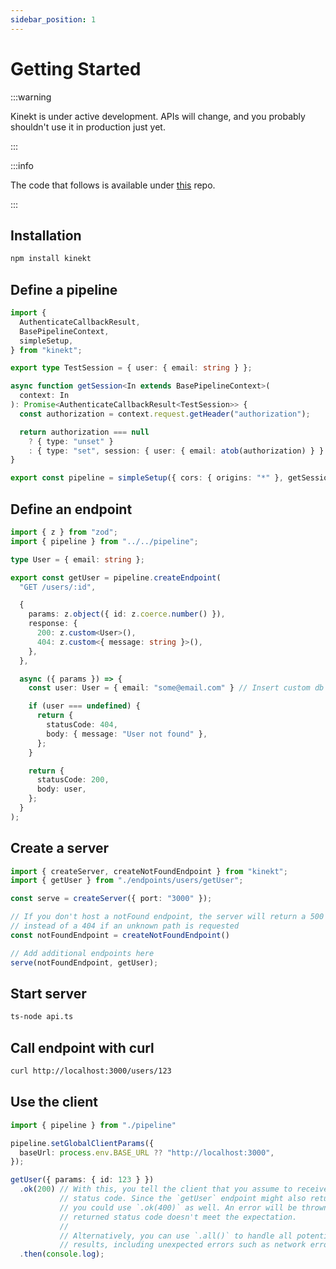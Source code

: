 ```yaml
---
sidebar_position: 1
---
```


# Getting Started

:::warning

Kinekt is under active development. APIs will change, and you probably shouldn't use it in production just yet.

:::

:::info

The code that follows is available under [this](https://github.com/simplicity/try-kinekt-with-node) repo.

:::

## Installation

```bash npm2yarn
npm install kinekt
```

## Define a pipeline

```TypeScript title="./pipeline.ts"
import {
  AuthenticateCallbackResult,
  BasePipelineContext,
  simpleSetup,
} from "kinekt";

export type TestSession = { user: { email: string } };

async function getSession<In extends BasePipelineContext>(
  context: In
): Promise<AuthenticateCallbackResult<TestSession>> {
  const authorization = context.request.getHeader("authorization");

  return authorization === null
    ? { type: "unset" }
    : { type: "set", session: { user: { email: atob(authorization) } } };
}

export const pipeline = simpleSetup({ cors: { origins: "*" }, getSession });
```

## Define an endpoint

```TypeScript title="./getUser.ts"
import { z } from "zod";
import { pipeline } from "../../pipeline";

type User = { email: string };

export const getUser = pipeline.createEndpoint(
  "GET /users/:id",

  {
    params: z.object({ id: z.coerce.number() }),
    response: {
      200: z.custom<User>(),
      404: z.custom<{ message: string }>(),
    },
  },

  async ({ params }) => {
    const user: User = { email: "some@email.com" } // Insert custom db fetching logic here

    if (user === undefined) {
      return {
        statusCode: 404,
        body: { message: "User not found" },
      };
    }

    return {
      statusCode: 200,
      body: user,
    };
  }
);
```

## Create a server

```TypeScript title="./api.ts"
import { createServer, createNotFoundEndpoint } from "kinekt";
import { getUser } from "./endpoints/users/getUser";

const serve = createServer({ port: "3000" });

// If you don't host a notFound endpoint, the server will return a 500 error
// instead of a 404 if an unknown path is requested
const notFoundEndpoint = createNotFoundEndpoint()

// Add additional endpoints here
serve(notFoundEndpoint, getUser);

```

## Start server

```bash
ts-node api.ts
```

## Call endpoint with curl

```bash
curl http://localhost:3000/users/123
```

## Use the client

```TypeScript title="./client.ts"
import { pipeline } from "./pipeline"

pipeline.setGlobalClientParams({
  baseUrl: process.env.BASE_URL ?? "http://localhost:3000",
});

getUser({ params: { id: 123 } })
  .ok(200) // With this, you tell the client that you assume to receive a 200
           // status code. Since the `getUser` endpoint might also return 404,
           // you could use `.ok(400)` as well. An error will be thrown if the
           // returned status code doesn't meet the expectation.
           //
           // Alternatively, you can use `.all()` to handle all potential
           // results, including unexpected errors such as network errors.
  .then(console.log);
```

